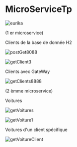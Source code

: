 # MicroServiceTp
 
![eurika](https://github.com/safiyadaoudi01/MicroServiceTp/assets/120654774/9b665bac-7423-433a-84f4-36978f2e43ef)

(1 er microservice) 

Clients de la base de donnée H2 


![postGet8088](https://github.com/safiyadaoudi01/MicroServiceTp/assets/120654774/9358cf24-49b7-422f-b8fa-830e2ceb5b4f)




![getClient3](https://github.com/safiyadaoudi01/MicroServiceTp/assets/120654774/d3ce144f-7147-4e45-af1c-a1b2ab83d378)



Clients avec GateWay


![getClients8888](https://github.com/safiyadaoudi01/MicroServiceTp/assets/120654774/5a451f86-ec86-467f-83e2-64d3c72fb53c)


(2 èmme microservice) 


Voitures 


![getVoitures](https://github.com/safiyadaoudi01/MicroServiceTp/assets/120654774/f5a2ca6f-efc9-4172-955c-4dc499e6bf4b)





![getVoiture1](https://github.com/safiyadaoudi01/MicroServiceTp/assets/120654774/5db21a9c-df91-42da-a224-eabccb809022)



Voitures d'un client spécifique




![getVoitureClient](https://github.com/safiyadaoudi01/MicroServiceTp/assets/120654774/f081cb18-161c-4e63-bf27-0163b55cb34a)

